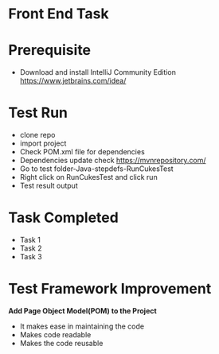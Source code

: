 
# Front End Task

# Prerequisite

 - Download and install IntelliJ Community Edition https://www.jetbrains.com/idea/


 # Test Run
 - clone repo
 - import project
 - Check POM.xml file for dependencies 
 - Dependencies update check https://mvnrepository.com/
 - Go to test folder-Java-stepdefs-RunCukesTest
 - Right click on RunCukesTest and click run 
 - Test result output


# Task Completed
 - Task 1
 - Task 2
 - Task 3

# Test Framework Improvement

  **Add Page Object Model(POM) to the Project**
  - It makes ease in maintaining the code 
  - Makes code readable
  - Makes the code reusable
  
  




